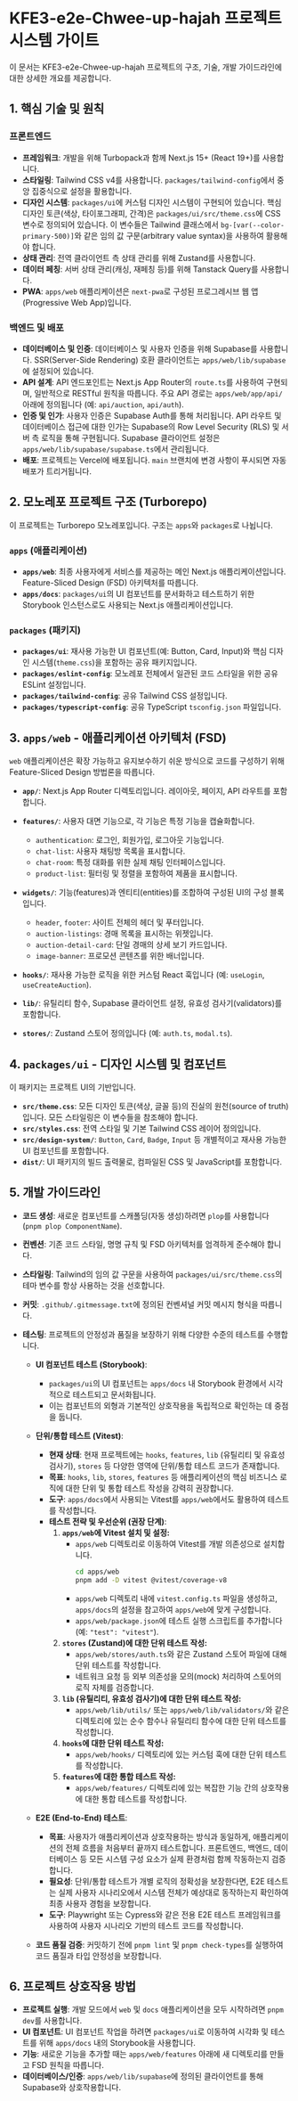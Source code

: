 # KFE3-e2e-Chwee-up-hajah 프로젝트 시스템 가이트

이 문서는 KFE3-e2e-Chwee-up-hajah 프로젝트의 구조, 기술, 개발 가이드라인에 대한 상세한 개요를 제공합니다.

## 1. 핵심 기술 및 원칙

### 프론트엔드
- **프레임워크**: 개발을 위해 Turbopack과 함께 Next.js 15+ (React 19+)를 사용합니다.
- **스타일링**: Tailwind CSS v4를 사용합니다. `packages/tailwind-config`에서 중앙 집중식으로 설정을 활용합니다.
- **디자인 시스템**: `packages/ui`에 커스텀 디자인 시스템이 구현되어 있습니다. 핵심 디자인 토큰(색상, 타이포그래피, 간격)은 `packages/ui/src/theme.css`에 CSS 변수로 정의되어 있습니다. 이 변수들은 Tailwind 클래스에서 `bg-[var(--color-primary-500)]`와 같은 임의 값 구문(arbitrary value syntax)을 사용하여 활용해야 합니다.
- **상태 관리**: 전역 클라이언트 측 상태 관리를 위해 Zustand를 사용합니다.
- **데이터 페칭**: 서버 상태 관리(캐싱, 재페칭 등)를 위해 Tanstack Query를 사용합니다.
- **PWA**: `apps/web` 애플리케이션은 `next-pwa`로 구성된 프로그레시브 웹 앱(Progressive Web App)입니다.

### 백엔드 및 배포
- **데이터베이스 및 인증**: 데이터베이스 및 사용자 인증을 위해 Supabase를 사용합니다. SSR(Server-Side Rendering) 호환 클라이언트는 `apps/web/lib/supabase`에 설정되어 있습니다.
- **API 설계**: API 엔드포인트는 Next.js App Router의 `route.ts`를 사용하여 구현되며, 일반적으로 RESTful 원칙을 따릅니다. 주요 API 경로는 `apps/web/app/api/` 아래에 정의됩니다 (예: `api/auction`, `api/auth`).
- **인증 및 인가**: 사용자 인증은 Supabase Auth를 통해 처리됩니다. API 라우트 및 데이터베이스 접근에 대한 인가는 Supabase의 Row Level Security (RLS) 및 서버 측 로직을 통해 구현됩니다. Supabase 클라이언트 설정은 `apps/web/lib/supabase/supabase.ts`에서 관리됩니다.
- **배포**: 프로젝트는 Vercel에 배포됩니다. `main` 브랜치에 변경 사항이 푸시되면 자동 배포가 트리거됩니다.

## 2. 모노레포 프로젝트 구조 (Turborepo)

이 프로젝트는 Turborepo 모노레포입니다. 구조는 `apps`와 `packages`로 나뉩니다.

### `apps` (애플리케이션)
- **`apps/web`**: 최종 사용자에게 서비스를 제공하는 메인 Next.js 애플리케이션입니다. Feature-Sliced Design (FSD) 아키텍처를 따릅니다.
- **`apps/docs`**: `packages/ui`의 UI 컴포넌트를 문서화하고 테스트하기 위한 Storybook 인스턴스로도 사용되는 Next.js 애플리케이션입니다.

### `packages` (패키지)
- **`packages/ui`**: 재사용 가능한 UI 컴포넌트(예: Button, Card, Input)와 핵심 디자인 시스템(`theme.css`)을 포함하는 공유 패키지입니다.
- **`packages/eslint-config`**: 모노레포 전체에서 일관된 코드 스타일을 위한 공유 ESLint 설정입니다.
- **`packages/tailwind-config`**: 공유 Tailwind CSS 설정입니다.
- **`packages/typescript-config`**: 공유 TypeScript `tsconfig.json` 파일입니다.

## 3. `apps/web` - 애플리케이션 아키텍처 (FSD)

`web` 애플리케이션은 확장 가능하고 유지보수하기 쉬운 방식으로 코드를 구성하기 위해 Feature-Sliced Design 방법론을 따릅니다.

- **`app/`**: Next.js App Router 디렉토리입니다. 레이아웃, 페이지, API 라우트를 포함합니다.

- **`features/`**: 사용자 대면 기능으로, 각 기능은 특정 기능을 캡슐화합니다.
    - `authentication`: 로그인, 회원가입, 로그아웃 기능입니다.
    - `chat-list`: 사용자 채팅방 목록을 표시합니다.
    - `chat-room`: 특정 대화를 위한 실제 채팅 인터페이스입니다.
    - `product-list`: 필터링 및 정렬을 포함하여 제품을 표시합니다.
- **`widgets/`**: 기능(features)과 엔티티(entities)를 조합하여 구성된 UI의 구성 블록입니다.
    - `header`, `footer`: 사이트 전체의 헤더 및 푸터입니다.
    - `auction-listings`: 경매 목록을 표시하는 위젯입니다.
    - `auction-detail-card`: 단일 경매의 상세 보기 카드입니다.
    - `image-banner`: 프로모션 콘텐츠를 위한 배너입니다.
- **`hooks/`**: 재사용 가능한 로직을 위한 커스텀 React 훅입니다 (예: `useLogin`, `useCreateAuction`).
- **`lib/`**: 유틸리티 함수, Supabase 클라이언트 설정, 유효성 검사기(validators)를 포함합니다.
- **`stores/`**: Zustand 스토어 정의입니다 (예: `auth.ts`, `modal.ts`).

## 4. `packages/ui` - 디자인 시스템 및 컴포넌트

이 패키지는 프로젝트 UI의 기반입니다.

- **`src/theme.css`**: 모든 디자인 토큰(색상, 글꼴 등)의 진실의 원천(source of truth)입니다. 모든 스타일링은 이 변수들을 참조해야 합니다.
- **`src/styles.css`**: 전역 스타일 및 기본 Tailwind CSS 레이어 정의입니다.
- **`src/design-system/`**: `Button`, `Card`, `Badge`, `Input` 등 개별적이고 재사용 가능한 UI 컴포넌트를 포함합니다.
- **`dist/`**: UI 패키지의 빌드 출력물로, 컴파일된 CSS 및 JavaScript를 포함합니다.

## 5. 개발 가이드라인

- **코드 생성**: 새로운 컴포넌트를 스캐폴딩(자동 생성)하려면 `plop`를 사용합니다 (`pnpm plop ComponentName`).
- **컨벤션**: 기존 코드 스타일, 명명 규칙 및 FSD 아키텍처를 엄격하게 준수해야 합니다.
- **스타일링**: Tailwind의 임의 값 구문을 사용하여 `packages/ui/src/theme.css`의 테마 변수를 항상 사용하는 것을 선호합니다.
- **커밋**: `.github/.gitmessage.txt`에 정의된 컨벤셔널 커밋 메시지 형식을 따릅니다.
- **테스팅**:
    프로젝트의 안정성과 품질을 보장하기 위해 다양한 수준의 테스트를 수행합니다.

    - **UI 컴포넌트 테스트 (Storybook)**:
        - `packages/ui`의 UI 컴포넌트는 `apps/docs` 내 Storybook 환경에서 시각적으로 테스트되고 문서화됩니다.
        - 이는 컴포넌트의 외형과 기본적인 상호작용을 독립적으로 확인하는 데 중점을 둡니다.

    - **단위/통합 테스트 (Vitest)**:
        - **현재 상태**: 현재 프로젝트에는 `hooks`, `features`, `lib` (유틸리티 및 유효성 검사기), `stores` 등 다양한 영역에 단위/통합 테스트 코드가 존재합니다.
        - **목표**: `hooks`, `lib`, `stores`, `features` 등 애플리케이션의 핵심 비즈니스 로직에 대한 단위 및 통합 테스트 작성을 강력히 권장합니다.
        - **도구**: `apps/docs`에서 사용되는 Vitest를 `apps/web`에서도 활용하여 테스트를 작성합니다.
        - **테스트 전략 및 우선순위 (권장 단계)**:
            1.  **`apps/web`에 Vitest 설치 및 설정:**
                *   `apps/web` 디렉토리로 이동하여 Vitest를 개발 의존성으로 설치합니다.
                    ```bash
                    cd apps/web
                    pnpm add -D vitest @vitest/coverage-v8
                    ```
                *   `apps/web` 디렉토리 내에 `vitest.config.ts` 파일을 생성하고, `apps/docs`의 설정을 참고하여 `apps/web`에 맞게 구성합니다.
                *   `apps/web/package.json`에 테스트 실행 스크립트를 추가합니다 (예: `"test": "vitest"`).
            2.  **`stores` (Zustand)에 대한 단위 테스트 작성:**
                *   `apps/web/stores/auth.ts`와 같은 Zustand 스토어 파일에 대해 단위 테스트를 작성합니다.
                *   네트워크 요청 등 외부 의존성을 모의(mock) 처리하여 스토어의 로직 자체를 검증합니다.
            3.  **`lib` (유틸리티, 유효성 검사기)에 대한 단위 테스트 작성:**
                *   `apps/web/lib/utils/` 또는 `apps/web/lib/validators/`와 같은 디렉토리에 있는 순수 함수나 유틸리티 함수에 대한 단위 테스트를 작성합니다.
            4.  **`hooks`에 대한 단위 테스트 작성:**
                *   `apps/web/hooks/` 디렉토리에 있는 커스텀 훅에 대한 단위 테스트를 작성합니다.
            5.  **`features`에 대한 통합 테스트 작성:**
                *   `apps/web/features/` 디렉토리에 있는 복잡한 기능 간의 상호작용에 대한 통합 테스트를 작성합니다.

    - **E2E (End-to-End) 테스트**:
        - **목표**: 사용자가 애플리케이션과 상호작용하는 방식과 동일하게, 애플리케이션의 전체 흐름을 처음부터 끝까지 테스트합니다. 프론트엔드, 백엔드, 데이터베이스 등 모든 시스템 구성 요소가 실제 환경처럼 함께 작동하는지 검증합니다.
        - **필요성**: 단위/통합 테스트가 개별 로직의 정확성을 보장한다면, E2E 테스트는 실제 사용자 시나리오에서 시스템 전체가 예상대로 동작하는지 확인하여 최종 사용자 경험을 보장합니다.
        - **도구**: Playwright 또는 Cypress와 같은 전용 E2E 테스트 프레임워크를 사용하여 사용자 시나리오 기반의 테스트 코드를 작성합니다.

    - **코드 품질 검증**: 커밋하기 전에 `pnpm lint` 및 `pnpm check-types`를 실행하여 코드 품질과 타입 안정성을 보장합니다.

## 6. 프로젝트 상호작용 방법

- **프로젝트 실행**: 개발 모드에서 `web` 및 `docs` 애플리케이션을 모두 시작하려면 `pnpm dev`를 사용합니다.
- **UI 컴포넌트**: UI 컴포넌트 작업을 하려면 `packages/ui`로 이동하여 시각화 및 테스트를 위해 `apps/docs` 내의 Storybook을 사용합니다.
- **기능**: 새로운 기능을 추가할 때는 `apps/web/features` 아래에 새 디렉토리를 만들고 FSD 원칙을 따릅니다.
- **데이터베이스/인증**: `apps/web/lib/supabase`에 정의된 클라이언트를 통해 Supabase와 상호작용합니다.
